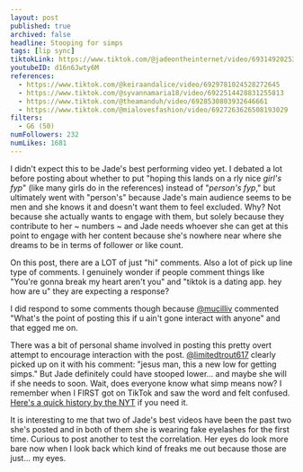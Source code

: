 ```yaml
---
layout: post
published: true
archived: false
headline: Stooping for simps
tags: [lip sync]
tiktokLink: https://www.tiktok.com/@jadeontheinternet/video/6931492025372069126
youtubeID: d16n6Jwty6M
references:
  - https://www.tiktok.com/@keiraandalice/video/6929781024528272645
  - https://www.tiktok.com/@syvannamaria18/video/6922514428831255813
  - https://www.tiktok.com/@theamanduh/video/6928530803932646661
  - https://www.tiktok.com/@mialovesfashion/video/6927263626508193029
filters:
  - G6 (50)
numFollowers: 232
numLikes: 1681
---
```


I didn't expect this to be Jade's best performing video yet. I debated a lot before posting about whether to put "hoping this lands on a rly nice _girl's fyp_" (like many girls do in the references) instead of "_person's fyp_," but ultimately went with "person's" because Jade's main audience seems to be men and she knows it and doesn't want them to feel excluded. Why? Not because she actually wants to engage with them, but solely because they contribute to her ~ numbers ~ and Jade needs whoever she can get at this point to engage with her content because she's nowhere near where she dreams to be in terms of follower or like count.

On this post, there are a LOT of just "hi" comments. Also a lot of pick up line type of comments. I genuinely wonder if people comment things like "You're gonna break my heart aren't you" and "tiktok is a dating app. hey how are u" they are expecting a response?

I did respond to some comments though because [@mucilliv](https://www.tiktok.com/@mucilliv?lang=en) commented "What's the point of posting this if u ain't gone interact with anyone" and that egged me on.

There was a bit of personal shame involved in posting this pretty overt attempt to encourage interaction with the post. [@limitedtrout617](https://www.tiktok.com/@limitedtrout617) clearly picked up on it with his comment: "jesus man, this a new low for getting simps." But Jade definitely could have stooped lower... and maybe she will if she needs to soon. Wait, does everyone know what simp means now? I remember when I FIRST got on TikTok and saw the word and felt confused. [Here's a quick history by the NYT](https://www.nytimes.com/2020/07/07/style/simp-history-slang.html) if you need it.

It is interesting to me that two of Jade's best videos have been the past two she's posted and in both of them she is wearing fake eyelashes for the first time. Curious to post another to test the correlation. Her eyes do look more bare now when I look back which kind of freaks me out because those are just... my eyes.
